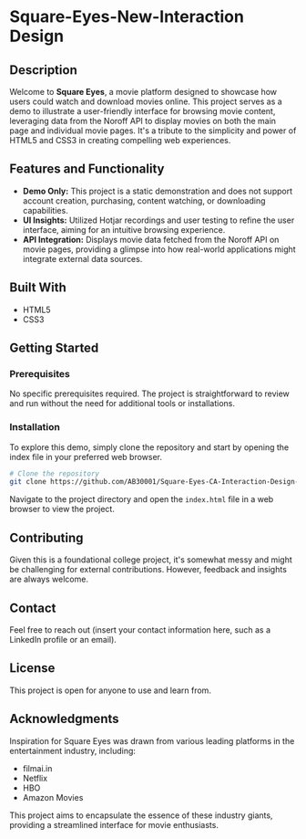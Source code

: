 
# Square-Eyes-New-Interaction Design

## Description
Welcome to **Square Eyes**, a movie platform designed to showcase how users could watch and download movies online. This project serves as a demo to illustrate a user-friendly interface for browsing movie content, leveraging data from the Noroff API to display movies on both the main page and individual movie pages. It's a tribute to the simplicity and power of HTML5 and CSS3 in creating compelling web experiences.

## Features and Functionality
- **Demo Only:** This project is a static demonstration and does not support account creation, purchasing, content watching, or downloading capabilities.
- **UI Insights:** Utilized Hotjar recordings and user testing to refine the user interface, aiming for an intuitive browsing experience.
- **API Integration:** Displays movie data fetched from the Noroff API on movie pages, providing a glimpse into how real-world applications might integrate external data sources.

## Built With
- HTML5
- CSS3

## Getting Started

### Prerequisites
No specific prerequisites required. The project is straightforward to review and run without the need for additional tools or installations.

### Installation
To explore this demo, simply clone the repository and start by opening the index file in your preferred web browser.

```bash
# Clone the repository
git clone https://github.com/AB30001/Square-Eyes-CA-Interaction-Design-AB-Square-Eyes
```

Navigate to the project directory and open the `index.html` file in a web browser to view the project.

## Contributing
Given this is a foundational college project, it's somewhat messy and might be challenging for external contributions. However, feedback and insights are always welcome.

## Contact
Feel free to reach out (insert your contact information here, such as a LinkedIn profile or an email).

## License
This project is open for anyone to use and learn from.

## Acknowledgments
Inspiration for Square Eyes was drawn from various leading platforms in the entertainment industry, including:
- filmai.in
- Netflix
- HBO
- Amazon Movies

This project aims to encapsulate the essence of these industry giants, providing a streamlined interface for movie enthusiasts.
